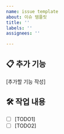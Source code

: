 ```yaml
---
name: issue template
about: 이슈 템플릿
title: ''
labels: ''
assignees: ''

---
```


## 📋 추가 기능

[추가할 기능 작성]

##  🛠️ 작업 내용

- [ ] [TODO1]
- [ ] [TODO2]
